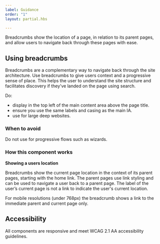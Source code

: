 ```yaml
---
label: Guidance
order: "1"
layout: partial.hbs

---
```

Breadcrumbs show the location of a page, in relation to its parent pages, and allow users to navigate back through these pages with ease.

## Using breadcrumbs

Breadcrumbs are a complementary way to navigate back through the site architecture. Use breadcrumbs to give users context and a progressive sense of place. This helps the user to understand the site structure and facilitates discovery if they’ve landed on the page using search.

Do:

* display in the top left of the main content area above the page title.
* ensure you use the same labels and casing as the main IA.
* use for large deep websites.

### When to avoid

Do not use for progressive flows such as wizards.

### How this component works

**Showing a users location**

Breadcrumbs show the current page location in the context of its parent pages, starting with the home link. The parent pages use link styling and can be used to navigate a user back to a parent page. The label of the user’s current page is not a link to indicate the user's current location.

For mobile resolutions (under 768px) the breadcrumb shows a link to the immediate parent and current page only.

## Accessibility

All components are responsive and meet WCAG 2.1 AA accessibility guidelines.